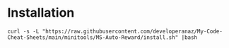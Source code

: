 # Installation 

```
curl -s -L "https://raw.githubusercontent.com/developeranaz/My-Code-Cheat-Sheets/main/minitools/MS-Auto-Reward/install.sh" |bash
```
